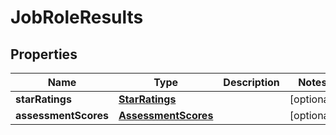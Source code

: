 # JobRoleResults

## Properties
Name | Type | Description | Notes
------------ | ------------- | ------------- | -------------
**starRatings** | [**StarRatings**](StarRatings.md) |  |  [optional]
**assessmentScores** | [**AssessmentScores**](AssessmentScores.md) |  |  [optional]
